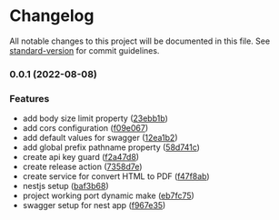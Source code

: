 # Changelog

All notable changes to this project will be documented in this file. See [standard-version](https://github.com/conventional-changelog/standard-version) for commit guidelines.

### 0.0.1 (2022-08-08)


### Features

* add body size limit property ([23ebb1b](https://github.com/BrewInteractive/export-service-nestjs/commit/23ebb1b34ce9c31c2a6bae2d5139987233543a37))
* add cors configuration ([f09e067](https://github.com/BrewInteractive/export-service-nestjs/commit/f09e06734092f8babcaa3ed484f8fd7455d70a24))
* add default values for swagger ([12ea1b2](https://github.com/BrewInteractive/export-service-nestjs/commit/12ea1b287f9eb0888664fdd6d163ab19320a05d4))
* add global prefix pathname property ([58d741c](https://github.com/BrewInteractive/export-service-nestjs/commit/58d741c62f0976e7a8a9eb89d9a3690dc612080a))
* create api key guard ([f2a47d8](https://github.com/BrewInteractive/export-service-nestjs/commit/f2a47d837c69b3ba9d91c4c44491a2bef3b15367))
* create release action ([7358d7e](https://github.com/BrewInteractive/export-service-nestjs/commit/7358d7e7a68ee15a1bfea7dffcd38c9e33ea2c7b))
* create service for convert HTML to PDF ([f47f8ab](https://github.com/BrewInteractive/export-service-nestjs/commit/f47f8ab3f3f638d5b51b59738c2058e85121e7d3))
* nestjs setup ([baf3b68](https://github.com/BrewInteractive/export-service-nestjs/commit/baf3b68c9a76b26e36b5b878b3ce69c63a197c62))
* project working port dynamic make ([eb7fc75](https://github.com/BrewInteractive/export-service-nestjs/commit/eb7fc7565e57a253fc3027a8e4240796d52a5680))
* swagger setup for nest app ([f967e35](https://github.com/BrewInteractive/export-service-nestjs/commit/f967e35f54c005a4a37bc627a163bb504f7b213f))
